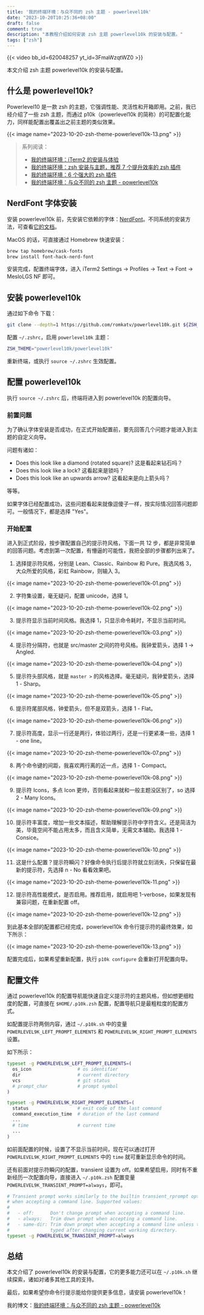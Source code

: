 ```yaml
---
title: '我的终端环境：与众不同的 zsh 主题 - powerlevel10k'
date: "2023-10-20T10:25:36+08:00"
draft: false
comment: true
description: "本教程介绍如何安装 zsh 主题 powerlevel10k 的安装与配置。"
tags: ["zsh"]
---
```


{{< video bb_id=620048257 yt_id=3FmaWzqtWZ0 >}}

本文介绍 zsh 主题 powerlevel10k 的安装与配置。

## 什么是 powerlevel10k?

Powerlevel10 是一款 zsh 的主题，它强调性能、灵活性和开箱即用。之前，我已经介绍了一些 zsh 主题，而通过 p10k（powerlevel10k 的简称）的可配置化能力，同样能配置出覆盖出之前主题的类似效果。


{{< image name="2023-10-20-zsh-theme-powerlevel10k-13.png" >}}

> 系列阅读：
>
> - [我的终端环境：iTerm2 的安装与体验](https://www.poloxue.com/posts/2023-09-25-install-iterm2-as-my-developing-environment/)
> - [我的终端环境：zsh 安装与主题，推荐 7 个提升效率的 zsh 插件](https://poloxue.com/posts/2023-10-16-zsh-themes-and-plugins/)
> - [我的终端环境：6 个强大的 zsh 插件](https://www.poloxue.com/posts/2023-10-19-zsh-6-powerful-plugins/)
> - [我的终端环境：与众不同的 zsh 主题 - powerlevel10k](https://www.poloxue.com/posts/2023-10-20-zsh-theme-powerlevel10k/)

## NerdFont 字体安装

安装 powerlevel10k 前，先安装它依赖的字体：[NerdFont](https://github.com/ryanoasis/nerd-fonts#font-installation)。不同系统的安装方法，可查看[它的文档](https://github.com/ryanoasis/nerd-fonts#font-installation)。

MacOS 的话，可直接通过 Homebrew 快速安装：

```bash
brew tap homebrew/cask-fonts
brew install font-hack-nerd-font
```

安装完成，配置终端字体，进入 iTerm2 Settings -> Profiles -> Text -> Font -> MesloLGS NF 即可。

## 安装 powerlevel10k

通过如下命令 下载：

```bash
git clone --depth=1 https://github.com/romkatv/powerlevel10k.git ${ZSH_CUSTOM:-$HOME/.oh-my-zsh/custom}/themes/powerlevel10k
```

配置 `~/.zshrc`，启用 `powerlevel10k` 主题：

```bash
ZSH_THEME="powerlevel10k/powerlevel10k"
```

重新终端，或执行 `source ~/.zshrc` 生效配置。

## 配置 powerlevel10k

执行 `source ~/.zshrc` 后，终端将进入到 powerlevel10k 的配置向导。

### 前置问题

为了确认字体安装是否成功，在正式开始配置前，要先回答几个问题才能进入到主题的自定义向导。

问题有诸如：

- Does this look like a diamond (rotated square)? 这是看起来钻石吗？
- Does this look like a lock? 这看起来是锁吗？
- Does this look like an upwards arrow? 这看起来是向上箭头吗？

等等。

如果字体已经配置成功，这些问题看起来就像逗傻子一样，按实际情况回答问题即可。一般情况下，都是选择 "Yes"。

### 开始配置

进入到正式阶段，按步骤配置自己的提示符风格，下面一共 12 步，都是非常简单的回答问题。考虑到第一次配置，有懵逼的可能性，我把全部的步骤都列出来了。

1. 选择提示符风格，分别是 Lean、Classic、Rainbow 和 Pure。我选风格 3，大众所爱的风格，彩虹 Rainbow，则输入 3。

{{< image name="2023-10-20-zsh-theme-powerlevel10k-01.png" >}}

2. 字符集设置，毫无疑问，配置 unicode，选择 1。

{{< image name="2023-10-20-zsh-theme-powerlevel10k-02.png" >}}

3. 提示符显示当前时间风格。我选择 1，只显示命令耗时，不显示当前时间。

{{< image name="2023-10-20-zsh-theme-powerlevel10k-03.png" >}}

4. 提示符分隔符，也就是 src/master 之间的符号风格。我钟爱箭头，选择 1 -> Angled.

{{< image name="2023-10-20-zsh-theme-powerlevel10k-04.png" >}}

5. 提示符头部风格，就是 `master >` 的风格选择。毫无疑问，我钟爱箭头，选择 1 - Sharp。

{{< image name="2023-10-20-zsh-theme-powerlevel10k-05.png" >}}

6. 提示符尾部风格，钟爱箭头，但不是双箭头，选择 1 - Flat。

{{< image name="2023-10-20-zsh-theme-powerlevel10k-06.png" >}}

7. 提示符高度，显示一行还是两行，体验过两行，还是一行更紧凑一些，选择 1 - one line。

{{< image name="2023-10-20-zsh-theme-powerlevel10k-07.png" >}}

8. 两个命令键的间距，我喜欢两行离的近一点，选择 1 - Compact。

{{< image name="2023-10-20-zsh-theme-powerlevel10k-08.png" >}}

9. 提示符 Icons，多点 Icon 更帅，否则看起来就和一般主题没区别了，so 选择 2 - Many Icons。

{{< image name="2023-10-20-zsh-theme-powerlevel10k-09.png" >}}

10. 提示符丰富度，增加一些文本描述，帮助理解提示符中字符含义。还是简洁为美，毕竟空间不能占用太多，而且含义简单，无需文本辅助。我选择 1 - Consice。

{{< image name="2023-10-20-zsh-theme-powerlevel10k-10.png" >}}

11. 这是什么配置？提示符瞬闪？好像命令执行后提示符就立刻消失，只保留在最新的提示符，先选择 n - No 看看效果吧。

{{< image name="2023-10-20-zsh-theme-powerlevel10k-11.png" >}}

12. 提示符高性能模式，是否启用。推荐启用，就启用吧 1-verbose，如果发现有兼容问题，在重新配置 off。

{{< image name="2023-10-20-zsh-theme-powerlevel10k-12.png" >}}

到此基本全部的配置都已经完成，powerlevel10k 命令行提示符的最终效果，如下所示：

{{< image name="2023-10-20-zsh-theme-powerlevel10k-13.png" >}}

配置完成后，如果希望重新配置，执行 `p10k configure` 会重新打开配置向导。

## 配置文件

通过 powerlevel10k 的配置导航能快速自定义提示符的主题风格，但如想更细粒度的配置，可直接在 `$HOME/.p10k.zsh` 配置，配置导航只是最粗粒度的配置方式。

如配置提示符两侧内容，通过 `~/.p10k.sh` 中的变量 `POWERLEVEL9K_LEFT_PROMPT_ELEMENTS` 和 `POWERLEVEL9K_RIGHT_PROMPT_ELEMENTS` 设置。

如下所示：

```zsh
typeset -g POWERLEVEL9K_LEFT_PROMPT_ELEMENTS=(
  os_icon                 # os identifier
  dir                     # current directory
  vcs                     # git status
  # prompt_char           # prompt symbol
)

typeset -g POWERLEVEL9K_RIGHT_PROMPT_ELEMENTS=(
  status                  # exit code of the last command
  command_execution_time  # duration of the last command
  ...
  # time                  # current time
  ...
)
```

如前面配置的时候，设置了不显示当前时间，现在可以通过打开 `POWERLEVEL9K_RIGHT_PROMPT_ELEMENTS` 中的 `time` 就可重新显示命令的时间。

还有前面对提示符瞬闪的配置，transient 设置为 off。如果希望启用，同时有不重新经历一次配置向导，直接进入 `~/.p10k.zsh` 配置变量 `POWERLEVEL9K_TRANSIENT_PROMPT=always`，即可。

```zsh
# Transient prompt works similarly to the builtin transient_rprompt option. It trims down prompt
# when accepting a command line. Supported values:
#
#   - off:      Don't change prompt when accepting a command line.
#   - always:   Trim down prompt when accepting a command line.
#   - same-dir: Trim down prompt when accepting a command line unless this is the first command
#               typed after changing current working directory.
typeset -g POWERLEVEL9K_TRANSIENT_PROMPT=always
```

## 总结

本文介绍了 powerlevel10k 的安装与配置，它的更多能力还可以在 `~/.p10k.sh` 继续探索，诸如对诸多其他工具的支持。

最后，如果希望你命令行提示能给你提供更多信息，请安装 powerlevel10k！

我的博文：[我的终端环境：与众不同的 zsh 主题 - powerlevel10k](https://www.poloxue.com/posts/2023-10-20-zsh-theme-powerlevel10k/)
